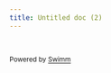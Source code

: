 ```yaml
---
title: Untitled doc (2)
---
```

&nbsp;

<SwmMeta version="3.0.0" repo-id="Z2l0aHViJTNBJTNBUG9rZW1vblByb2plY3RaYWthcmlhRmFyaWglM0ElM0FBbGxNaWdodHl5eXk=" repo-name="PokemonProjectZakariaFarih"><sup>Powered by [Swimm](https://app.swimm.io/)</sup></SwmMeta>
